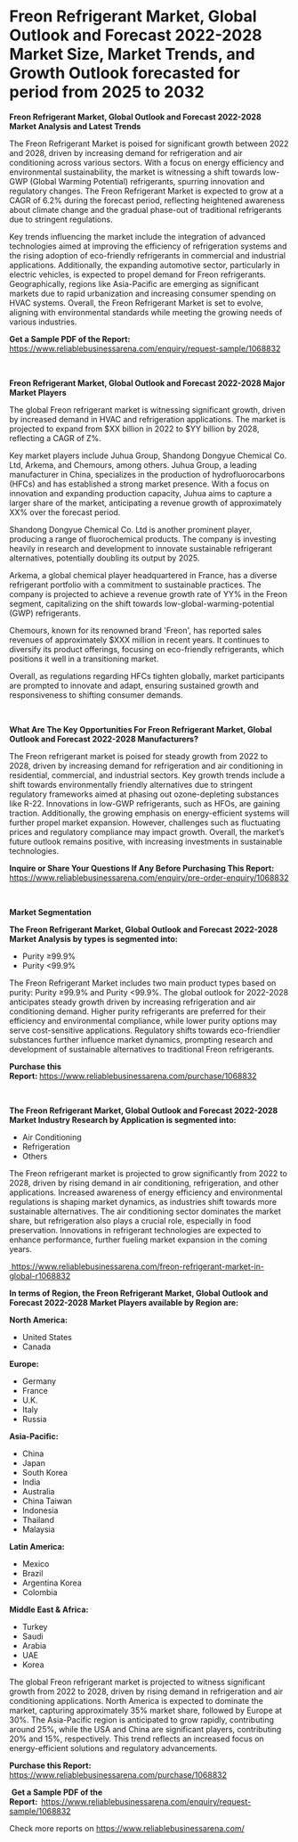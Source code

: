 <p><h1>Freon Refrigerant Market, Global Outlook and Forecast 2022-2028 Market Size, Market Trends, and Growth Outlook forecasted for period from 2025 to 2032</h1></p><p><strong>Freon Refrigerant Market, Global Outlook and Forecast 2022-2028 Market Analysis and Latest Trends</strong></p>
<p><p>The Freon Refrigerant Market is poised for significant growth between 2022 and 2028, driven by increasing demand for refrigeration and air conditioning across various sectors. With a focus on energy efficiency and environmental sustainability, the market is witnessing a shift towards low-GWP (Global Warming Potential) refrigerants, spurring innovation and regulatory changes. The Freon Refrigerant Market is expected to grow at a CAGR of 6.2% during the forecast period, reflecting heightened awareness about climate change and the gradual phase-out of traditional refrigerants due to stringent regulations.</p><p>Key trends influencing the market include the integration of advanced technologies aimed at improving the efficiency of refrigeration systems and the rising adoption of eco-friendly refrigerants in commercial and industrial applications. Additionally, the expanding automotive sector, particularly in electric vehicles, is expected to propel demand for Freon refrigerants. Geographically, regions like Asia-Pacific are emerging as significant markets due to rapid urbanization and increasing consumer spending on HVAC systems. Overall, the Freon Refrigerant Market is set to evolve, aligning with environmental standards while meeting the growing needs of various industries.</p></p>
<p><strong>Get a Sample PDF of the Report:&nbsp;</strong> <a href="https://www.reliablebusinessarena.com/enquiry/request-sample/1068832?utm_campaign=2887&utm_medium=2&utm_source=Github&utm_content=ia&utm_term=21032025&utm_id=freon-refrigerant-market-global-outlook-and-forecast-2022-2028">https://www.reliablebusinessarena.com/enquiry/request-sample/1068832</a></p>
<p>&nbsp;</p>
<p><strong>Freon Refrigerant Market, Global Outlook and Forecast 2022-2028 Major Market Players</strong></p>
<p><p>The global Freon refrigerant market is witnessing significant growth, driven by increased demand in HVAC and refrigeration applications. The market is projected to expand from $XX billion in 2022 to $YY billion by 2028, reflecting a CAGR of Z%. </p><p>Key market players include Juhua Group, Shandong Dongyue Chemical Co. Ltd, Arkema, and Chemours, among others. Juhua Group, a leading manufacturer in China, specializes in the production of hydrofluorocarbons (HFCs) and has established a strong market presence. With a focus on innovation and expanding production capacity, Juhua aims to capture a larger share of the market, anticipating a revenue growth of approximately XX% over the forecast period.</p><p>Shandong Dongyue Chemical Co. Ltd is another prominent player, producing a range of fluorochemical products. The company is investing heavily in research and development to innovate sustainable refrigerant alternatives, potentially doubling its output by 2025. </p><p>Arkema, a global chemical player headquartered in France, has a diverse refrigerant portfolio with a commitment to sustainable practices. The company is projected to achieve a revenue growth rate of YY% in the Freon segment, capitalizing on the shift towards low-global-warming-potential (GWP) refrigerants.</p><p>Chemours, known for its renowned brand 'Freon', has reported sales revenues of approximately $XXX million in recent years. It continues to diversify its product offerings, focusing on eco-friendly refrigerants, which positions it well in a transitioning market.</p><p>Overall, as regulations regarding HFCs tighten globally, market participants are prompted to innovate and adapt, ensuring sustained growth and responsiveness to shifting consumer demands.</p></p>
<p>&nbsp;</p>
<p><strong>What Are The Key Opportunities For Freon Refrigerant Market, Global Outlook and Forecast 2022-2028 Manufacturers?</strong></p>
<p><p>The Freon refrigerant market is poised for steady growth from 2022 to 2028, driven by increasing demand for refrigeration and air conditioning in residential, commercial, and industrial sectors. Key growth trends include a shift towards environmentally friendly alternatives due to stringent regulatory frameworks aimed at phasing out ozone-depleting substances like R-22. Innovations in low-GWP refrigerants, such as HFOs, are gaining traction. Additionally, the growing emphasis on energy-efficient systems will further propel market expansion. However, challenges such as fluctuating prices and regulatory compliance may impact growth. Overall, the market’s future outlook remains positive, with increasing investments in sustainable technologies.</p></p>
<p><strong>Inquire or Share Your Questions If Any Before Purchasing This Report:</strong> <a href="https://www.reliablebusinessarena.com/enquiry/pre-order-enquiry/1068832?utm_campaign=2887&utm_medium=2&utm_source=Github&utm_content=ia&utm_term=21032025&utm_id=freon-refrigerant-market-global-outlook-and-forecast-2022-2028">https://www.reliablebusinessarena.com/enquiry/pre-order-enquiry/1068832</a></p>
<p>&nbsp;</p>
<p><strong>Market Segmentation</strong></p>
<p><strong>The Freon Refrigerant Market, Global Outlook and Forecast 2022-2028 Market Analysis by types is segmented into:</strong></p>
<p><ul><li>Purity ≥99.9%</li><li>Purity <99.9%</li></ul></p>
<p><p>The Freon Refrigerant Market includes two main product types based on purity: Purity ≥99.9% and Purity <99.9%. The global outlook for 2022-2028 anticipates steady growth driven by increasing refrigeration and air conditioning demand. Higher purity refrigerants are preferred for their efficiency and environmental compliance, while lower purity options may serve cost-sensitive applications. Regulatory shifts towards eco-friendlier substances further influence market dynamics, prompting research and development of sustainable alternatives to traditional Freon refrigerants.</p></p>
<p><strong>Purchase this Report:&nbsp;</strong><a href="https://www.reliablebusinessarena.com/purchase/1068832?utm_campaign=2887&utm_medium=2&utm_source=Github&utm_content=ia&utm_term=21032025&utm_id=freon-refrigerant-market-global-outlook-and-forecast-2022-2028">https://www.reliablebusinessarena.com/purchase/1068832</a></p>
<p>&nbsp;</p>
<p><strong>The Freon Refrigerant Market, Global Outlook and Forecast 2022-2028 Market Industry Research by Application is segmented into:</strong></p>
<p><ul><li>Air Conditioning</li><li>Refrigeration</li><li>Others</li></ul></p>
<p><p>The Freon refrigerant market is projected to grow significantly from 2022 to 2028, driven by rising demand in air conditioning, refrigeration, and other applications. Increased awareness of energy efficiency and environmental regulations is shaping market dynamics, as industries shift towards more sustainable alternatives. The air conditioning sector dominates the market share, but refrigeration also plays a crucial role, especially in food preservation. Innovations in refrigerant technologies are expected to enhance performance, further fueling market expansion in the coming years.</p></p>
<p><a href="https://www.reliablebusinessarena.com/freon-refrigerant-market-in-global-r1068832?utm_campaign=2887&utm_medium=2&utm_source=Github&utm_content=ia&utm_term=21032025&utm_id=freon-refrigerant-market-global-outlook-and-forecast-2022-2028">&nbsp;https://www.reliablebusinessarena.com/freon-refrigerant-market-in-global-r1068832</a></p>
<p><strong>In terms of Region, the Freon Refrigerant Market, Global Outlook and Forecast 2022-2028 Market Players available by Region are:</strong></p>
<p>
    <p> <strong> North America: </strong>
        <ul>
            <li>United States</li>
            <li>Canada</li>
        </ul>
        </p> 
    <p> <strong> Europe: </strong>
        <ul>
            <li>Germany</li>
            <li>France</li>
            <li>U.K.</li>
            <li>Italy</li>
            <li>Russia</li>
        </ul>
        </p> 
    <p> <strong> Asia-Pacific: </strong>
        <ul>
            <li>China</li>
            <li>Japan</li>
            <li>South Korea</li>
            <li>India</li>
            <li>Australia</li>
            <li>China Taiwan</li>
            <li>Indonesia</li>
            <li>Thailand</li>
            <li>Malaysia</li>
        </ul>
        </p> 
    <p> <strong> Latin America: </strong>
        <ul>
            <li>Mexico</li>
            <li>Brazil</li>
            <li>Argentina Korea</li>
            <li>Colombia</li>
        </ul>
        </p> 
    <p> <strong> Middle East & Africa: </strong>
        <ul>
            <li>Turkey</li>
            <li>Saudi</li>
            <li>Arabia</li>
            <li>UAE</li>
            <li>Korea</li>
        </ul>
    </p>
    </p>
<p><p>The global Freon refrigerant market is projected to witness significant growth from 2022 to 2028, driven by rising demand in refrigeration and air conditioning applications. North America is expected to dominate the market, capturing approximately 35% market share, followed by Europe at 30%. The Asia-Pacific region is anticipated to grow rapidly, contributing around 25%, while the USA and China are significant players, contributing 20% and 15%, respectively. This trend reflects an increased focus on energy-efficient solutions and regulatory advancements.</p></p>
<p><strong>Purchase this Report: </strong><a href="https://www.reliablebusinessarena.com/purchase/1068832?utm_campaign=2887&utm_medium=2&utm_source=Github&utm_content=ia&utm_term=21032025&utm_id=freon-refrigerant-market-global-outlook-and-forecast-2022-2028">https://www.reliablebusinessarena.com/purchase/1068832</a></p>
<p>&nbsp;<strong>Get a Sample PDF of the Report:&nbsp;&nbsp;</strong><a href="https://www.reliablebusinessarena.com/enquiry/request-sample/1068832?utm_campaign=2887&utm_medium=2&utm_source=Github&utm_content=ia&utm_term=21032025&utm_id=freon-refrigerant-market-global-outlook-and-forecast-2022-2028">https://www.reliablebusinessarena.com/enquiry/request-sample/1068832</a></p>
<p><strong></strong></p>
<p>Check more reports on <a href="https://www.reliablebusinessarena.com/?utm_campaign=2887&utm_medium=2&utm_source=Github&utm_content=ia&utm_term=21032025&utm_id=freon-refrigerant-market-global-outlook-and-forecast-2022-2028">https://www.reliablebusinessarena.com/</a></p>